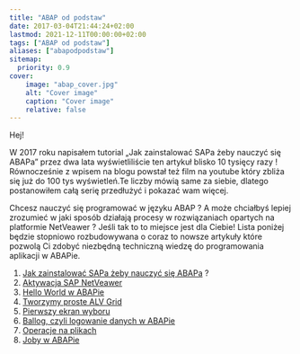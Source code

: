 ```yaml
---
title: "ABAP od podstaw"
date: 2017-03-04T21:44:24+02:00
lastmod: 2021-12-11T00:00:00+02:00
tags: ["ABAP od podstaw"]
aliases: ["abapodpodstaw"]
sitemap:
  priority: 0.9
cover:
    image: "abap_cover.jpg"
    alt: "Cover image"
    caption: "Cover image"
    relative: false 
---
```


Hej!

W 2017 roku napisałem tutorial „Jak zainstalować SAPa żeby nauczyć się ABAPa” przez dwa lata wyświetliliście ten artykuł blisko 10 tysięcy razy ! Równocześnie z wpisem na blogu powstał też film na youtube który zbliża się już do 100 tys wyświetleń.Te liczby mówią same za siebie, dlatego postanowiłem całą serię przedłużyć i pokazać wam więcej.

Chcesz nauczyć się programować w języku ABAP ? A może chciałbyś lepiej zrozumieć w jaki sposób działają procesy w rozwiązaniach opartych na platformie NetVeawer ? Jeśli tak to to miejsce jest dla Ciebie! Lista poniżej będzie stopniowo rozbudowywana o coraz to nowsze artykuły które pozwolą Ci zdobyć niezbędną techniczną wiedzę do programowania aplikacji w ABAPie.

1. [Jak zainstalować SAPa żeby nauczyć się ABAPa](/posts/instalacja-sapa) ?
2. [Aktywacja SAP NetVeawer](/posts/aktywacja-netveawer/)
3. [Hello World w ABAPie](/posts/hello-world-w-abapie/)
4. [Tworzymy proste ALV Grid](/posts/tworzymy-alv-grid/)
5. [Pierwszy ekran wyboru](/posts/ekran-wyboru)
6. [Ballog, czyli logowanie danych w ABAPie](/posts/ballog-abap-logowanie)
7. [Operacje na plikach](/posts/dzialania-na-plikach)
8. [Joby w ABAPie](/posts/joby-w-abapie)